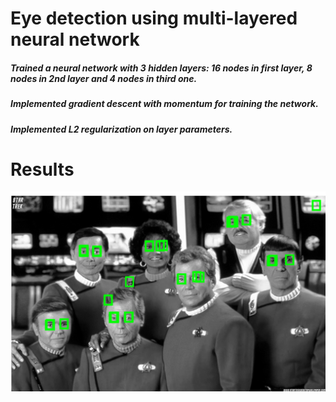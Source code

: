 # Eye detection using multi-layered neural network

##### Trained a neural network with 3 hidden layers: 16 nodes in first layer, 8 nodes in 2nd layer and 4 nodes in third one.
##### Implemented gradient descent with momentum for training the network.
##### Implemented L2 regularization on layer parameters.

# Results
![Eye Detection](./imgs/eye-detection.png)


